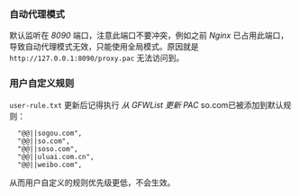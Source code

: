 ### 自动代理模式
默认监听在 *8090* 端口，注意此端口不要冲突，例如之前 *Nginx* 已占用此端口，导致自动代理模式无效，只能使用全局模式。原因就是 ```http://127.0.0.1:8090/proxy.pac``` 无法访问到。

### 用户自定义规则
```user-rule.txt``` 更新后记得执行 *从 GFWList 更新 PAC*
so.com已被添加到默认规则：
```
  "@@||sogou.com",
  "@@||so.com",
  "@@||soso.com",
  "@@||uluai.com.cn",
  "@@||weibo.com",
```

从而用户自定义的规则优先级更低，不会生效。